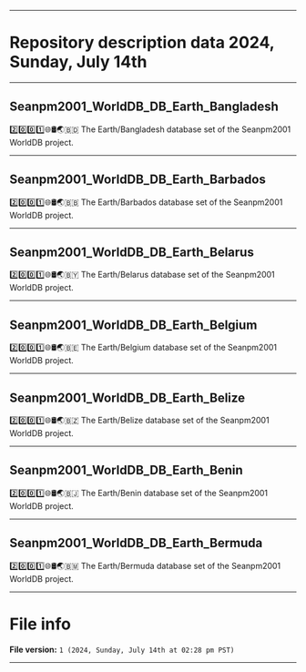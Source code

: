 
***

# Repository description data 2024, Sunday, July 14th

---

## Seanpm2001_WorldDB_DB_Earth_Bangladesh

2️⃣️0️⃣️0️⃣️1️⃣️🌐️🛢️🌏️🇧🇩️ The Earth/Bangladesh database set of the Seanpm2001 WorldDB project.

---

## Seanpm2001_WorldDB_DB_Earth_Barbados

2️⃣️0️⃣️0️⃣️1️⃣️🌐️🛢️🌏️🇧🇧️ The Earth/Barbados database set of the Seanpm2001 WorldDB project.

---

## Seanpm2001_WorldDB_DB_Earth_Belarus

2️⃣️0️⃣️0️⃣️1️⃣️🌐️🛢️🌏️🇧🇾️ The Earth/Belarus database set of the Seanpm2001 WorldDB project.

---

## Seanpm2001_WorldDB_DB_Earth_Belgium

2️⃣️0️⃣️0️⃣️1️⃣️🌐️🛢️🌏️🇧🇪️ The Earth/Belgium database set of the Seanpm2001 WorldDB project.

---

## Seanpm2001_WorldDB_DB_Earth_Belize

2️⃣️0️⃣️0️⃣️1️⃣️🌐️🛢️🌏️🇧🇿️ The Earth/Belize database set of the Seanpm2001 WorldDB project.

---

## Seanpm2001_WorldDB_DB_Earth_Benin

2️⃣️0️⃣️0️⃣️1️⃣️🌐️🛢️🌏️🇧🇯️ The Earth/Benin database set of the Seanpm2001 WorldDB project.

---

## Seanpm2001_WorldDB_DB_Earth_Bermuda

2️⃣️0️⃣️0️⃣️1️⃣️🌐️🛢️🌏️🇧🇲️ The Earth/Bermuda database set of the Seanpm2001 WorldDB project.

***

# File info

**File version:** `1 (2024, Sunday, July 14th at 02:28 pm PST)`

***

